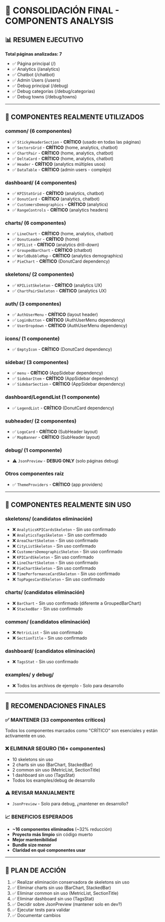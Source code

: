 # 🎯 CONSOLIDACIÓN FINAL - COMPONENTS ANALYSIS

## 📊 RESUMEN EJECUTIVO

**Total páginas analizadas: 7**

- ✅ Página principal (/)
- ✅ Analytics (/analytics)
- ✅ Chatbot (/chatbot)
- ✅ Admin Users (/users)
- ✅ Debug principal (/debug)
- ✅ Debug categorías (/debug/categorias)
- ✅ Debug towns (/debug/towns)

---

## 🎯 COMPONENTES REALMENTE UTILIZADOS

### **common/** (6 componentes)

- ✅ `StickyHeaderSection` - **CRÍTICO** (usado en todas las páginas)
- ✅ `SectorsGrid` - **CRÍTICO** (home, analytics, chatbot)
- ✅ `ChartPair` - **CRÍTICO** (home, analytics, chatbot)
- ✅ `DeltaCard` - **CRÍTICO** (home, analytics, chatbot)
- ✅ `Header` - **CRÍTICO** (analytics múltiples usos)
- ✅ `DataTable` - **CRÍTICO** (admin users - complejo)

### **dashboard/** (4 componentes)

- ✅ `KPIStatGrid` - **CRÍTICO** (analytics, chatbot)
- ✅ `DonutCard` - **CRÍTICO** (analytics, chatbot)
- ✅ `CustomersDemographics` - **CRÍTICO** (analytics)
- ✅ `RangeControls` - **CRÍTICO** (analytics headers)

### **charts/** (6 componentes)

- ✅ `LineChart` - **CRÍTICO** (home, analytics, chatbot)
- ✅ `DonutLeader` - **CRÍTICO** (home)
- ✅ `KPIList` - **CRÍTICO** (analytics drill-down)
- ✅ `GroupedBarChart` - **CRÍTICO** (chatbot)
- ✅ `WorldBubbleMap` - **CRÍTICO** (analytics demographics)
- ✅ `PieChart` - **CRÍTICO** (DonutCard dependency)

### **skeletons/** (2 componentes)

- ✅ `KPIListSkeleton` - **CRÍTICO** (analytics UX)
- ✅ `ChartPairSkeleton` - **CRÍTICO** (analytics UX)

### **auth/** (3 componentes)

- ✅ `AuthUserMenu` - **CRÍTICO** (layout header)
- ✅ `LoginButton` - **CRÍTICO** (AuthUserMenu dependency)
- ✅ `UserDropdown` - **CRÍTICO** (AuthUserMenu dependency)

### **icons/** (1 componente)

- ✅ `EmptyIcon` - **CRÍTICO** (DonutCard dependency)

### **sidebar/** (3 componentes)

- ✅ `menu` - **CRÍTICO** (AppSidebar dependency)
- ✅ `SidebarItem` - **CRÍTICO** (AppSidebar dependency)
- ✅ `SidebarSection` - **CRÍTICO** (AppSidebar dependency)

### **dashboard/LegendList** (1 componente)

- ✅ `LegendList` - **CRÍTICO** (DonutCard dependency)

### **subheader/** (2 componentes)

- ✅ `LogoCard` - **CRÍTICO** (SubHeader layout)
- ✅ `MapBanner` - **CRÍTICO** (SubHeader layout)

### **debug/** (1 componente)

- ⚠️ `JsonPreview` - **DEBUG ONLY** (solo páginas debug)

### **Otros componentes raíz**

- ✅ `ThemeProviders` - **CRÍTICO** (app providers)

---

## 🚨 COMPONENTES REALMENTE SIN USO

### **skeletons/** (candidatos eliminación)

- ❌ `AnalyticsKPICardsSkeleton` - Sin uso confirmado
- ❌ `AnalyticsTagsSkeleton` - Sin uso confirmado
- ❌ `AreaChartSkeleton` - Sin uso confirmado
- ❌ `CityListSkeleton` - Sin uso confirmado
- ❌ `CustomersDemographicSkeleton` - Sin uso confirmado
- ❌ `KPICardSkeleton` - Sin uso confirmado
- ❌ `LineChartSkeleton` - Sin uso confirmado
- ❌ `PieChartSkeleton` - Sin uso confirmado
- ❌ `TimePerformanceCardSkeleton` - Sin uso confirmado
- ❌ `TopPagesCardSkeleton` - Sin uso confirmado

### **charts/** (candidatos eliminación)

- ❌ `BarChart` - Sin uso confirmado (diferente a GroupedBarChart)
- ❌ `StackedBar` - Sin uso confirmado

### **common/** (candidatos eliminación)

- ❌ `MetricList` - Sin uso confirmado
- ❌ `SectionTitle` - Sin uso confirmado

### **dashboard/** (candidatos eliminación)

- ❌ `TagsStat` - Sin uso confirmado

### **examples/** y **debug/**

- ❌ Todos los archivos de ejemplo - Solo para desarrollo

---

## 🎯 RECOMENDACIONES FINALES

### ✅ **MANTENER (33 componentes críticos)**

Todos los componentes marcados como "CRÍTICO" son esenciales y están activamente en uso.

### ❌ **ELIMINAR SEGURO (16+ componentes)**

- 10 skeletons sin uso
- 2 charts sin uso (BarChart, StackedBar)
- 2 common sin uso (MetricList, SectionTitle)
- 1 dashboard sin uso (TagsStat)
- Todos los examples/debug de desarrollo

### ⚠️ **REVISAR MANUALMENTE**

- `JsonPreview` - Solo para debug, ¿mantener en desarrollo?

### 📈 **BENEFICIOS ESPERADOS**

- **~16 componentes eliminados** (~32% reducción)
- **Proyecto más limpio** sin código muerto
- **Mejor mantenibilidad**
- **Bundle size menor**
- **Claridad en qué componentes usar**

---

## 🔧 PLAN DE ACCIÓN

1. ✅ Realizar eliminación conservadora de skeletons sin uso
2. ✅ Eliminar charts sin uso (BarChart, StackedBar)
3. ✅ Eliminar common sin uso (MetricList, SectionTitle)
4. ✅ Eliminar dashboard sin uso (TagsStat)
5. ✅ Decidir sobre JsonPreview (mantener solo en dev?)
6. ✅ Ejecutar tests para validar
7. ✅ Documentar cambios
